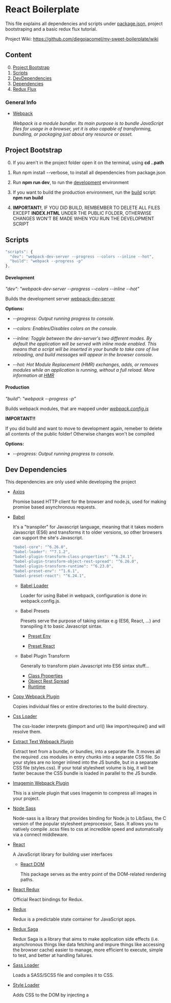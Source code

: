 # React Boilerplate

This file explains all dependencies and scripts under [package.json](package.json), project bootstraping and a basic redux flux tutorial.

Project Wiki: https://github.com/diegojacomel/my-sweet-boilerplate/wiki

## Content

0. [Project Bootstrap](#project-bootstrap)
1. [Scripts](#scripts)
2. [DevDependencies](#dev-dependencies)
3. [Dependencies](#dependencies)
4. [Redux Flux](#redux)


### General Info

 * [Webpack](https://webpack.js.org/concepts/)
  
    *Webpack is a module bundler. Its main purpose is to bundle JavaScript files for usage in a browser, yet it is also capable of           transforming, bundling, or packaging just about any resource or asset.*

## Project Bootstrap
  
  0. If you aren't in the project folder open it on the terminal, using **cd ..path**
  
  1. Run npm install --verbose, to install all dependencies from package.json
  
  2. Run **npm run dev**, to run the [development](#development) environment
  
  3. If you want to build the production environment, run the [build](#production) script: **npm run build**
  
  4. **IMPORTANT!**, IF YOU DID BUILD, REMBEMBER TO DELETE ALL FILES EXCEPT **INDEX.HTML** UNDER THE PUBLIC FOLDER, OTHERWISE CHANGES WON'T BE MADE WHEN YOU RUN THE DEVELOPMENT SCRIPT

## Scripts

```javascript
"scripts": {
  "dev": "webpack-dev-server --progress --colors --inline --hot",
  "build": "webpack --progress -p"
},
```

 #### Development

  *"dev": "webpack-dev-server --progress --colors --inline --hot"*
  
  Builds the development server [webpack-dev-server](https://webpack.js.org/configuration/dev-server/)
   
  **Options:**
  
 * *--progress: Output running progress to console.*
  
 * *--colors: Enables/Disables colors on the console.*
  
*  *--inline: Toggle between the dev-server's two different modes. By default the application will be served with inline mode enabled. This means that a script will be inserted in your bundle to take care of live reloading, and build messages will appear in the browser console.*
            
* *--hot: Hot Module Replacement (HMR) exchanges, adds, or removes modules while an application is running, without a full reload.
        More information at [HMR](https://webpack.js.org/concepts/hot-module-replacement/)*
        

#### Production

  *"build": "webpack --progress -p"*
  
  Builds webpack modules, that are mapped under *[webpack.config.js](webpack.config.js)*
  
  **IMPORTANT!!**
  
   If you did build and want to move to development again, remeber to delete all contents of the public folder! Otherwise changes won't be compiled
 
  **Options:**
  
  * *--progress: Output running progress to console.*
  
  
## Dev Dependencies

  This dependencies are only used while developing the project
  
  * [Axios](https://github.com/axios/axios)
  
      Promise based HTTP client for the browser and node.js, used for making promise based asynchronous requests.
  
  * [Babel](https://babeljs.io/)
  
      It's a "transpiler" for Javascript language, meaning that it takes modern Javascript (ES6) and transforms it to older versions, so      other browsers can support the site's Javascript.
  
    ```javascript
    "babel-core": "^6.26.0",
    "babel-loader": "^7.1.2",
    "babel-plugin-transform-class-properties": "^6.24.1",
    "babel-plugin-transform-object-rest-spread": "^6.26.0",
    "babel-plugin-transform-runtime": "^6.23.0",
    "babel-preset-env": "^1.6.1",
    "babel-preset-react": "^6.24.1",
    ```
    
     * [Babel Loader](https://github.com/babel/babel-loader)
        
        Loader for using Babel in webpack, configuration is done in: webpack.config.js.
      
     * Babel Presets
       
       Presets serve the purpose of taking sintax e.g (ES6, React, ...) and transpiling it to basic Javascript sintax.
       
       * [Preset Env](https://github.com/babel/babel/tree/master/packages/babel-preset-env)
       
       * [Preset React](https://babeljs.io/docs/plugins/preset-react/)
       
     * Babel Plugin Transform
       
       Generally to transform plain Javascript into ES6 sintax stuff...
       
       * [Class Properties](https://babeljs.io/docs/plugins/transform-class-properties/)
       * [Object Rest Spread](https://babeljs.io/docs/plugins/transform-object-rest-spread/)
       * [Runtime](https://www.npmjs.com/package/babel-plugin-transform-runtime)
         
       
* [Copy Webpack Plugin](https://github.com/webpack-contrib/copy-webpack-plugin)
  
  Copies individual files or entire directories to the build directory.
        
* [Css Loader](https://github.com/webpack-contrib/css-loader)
     
  The css-loader interprets @import and url() like import/require() and will resolve them.
        
* [Extract Text Webpack Plugin](https://github.com/webpack-contrib/extract-text-webpack-plugin)
       
  Extract text from a bundle, or bundles, into a separate file. It moves all the required .css modules in entry chunks into a    separate CSS file. So your styles are no longer inlined into the JS bundle, but in a separate CSS file (styles.css). If your total stylesheet volume is big, it will be faster because the CSS bundle is loaded in parallel to the JS bundle.
  
* [Imagemin Webpack Plugin](https://github.com/Klathmon/imagemin-webpack-plugin)
  
  This is a simple plugin that uses Imagemin to compress all images in your project.

* [Node Sass](https://github.com/sass/node-sass)

  Node-sass is a library that provides binding for Node.js to LibSass, the C version of the popular stylesheet preprocessor, Sass.
It allows you to natively compile .scss files to css at incredible speed and automatically via a connect middleware.
  
* [React](https://reactjs.org/)
  
  A JavaScript library for building user interfaces
  
  * [React DOM](https://www.npmjs.com/package/react-dom)
  
    This package serves as the entry point of the DOM-related rendering paths.
  
* [React Redux](https://github.com/reactjs/react-redux)
    
  Official React bindings for Redux.
    
 * [Redux](https://redux.js.org/)
    
   Redux is a predictable state container for JavaScript apps.
      
 * [Redux Saga](https://github.com/redux-saga/redux-saga)
  
    Redux Saga is a library that aims to make application side effects (i.e. asynchronous things like data fetching and impure things like accessing the browser cache) easier to manage, more efficient to execute, simple to test, and better at handling failures.
    
* [Sass Loader](https://github.com/webpack-contrib/sass-loader)
   
  Loads a SASS/SCSS file and compiles it to CSS.
    
 * [Style Loader](https://github.com/webpack-contrib/style-loader)
   
   Adds CSS to the DOM by injecting a <style> tag
  
 * [Webpack Dev Server](https://webpack.js.org/configuration/dev-server/)
  
    Webpack development server 
    
## Dependencies

  This are needed dependencies on production
  
  * [Boostrap](https://getbootstrap.com/)
    
    Bootstrap is an open source toolkit for developing with HTML, CSS, and JS. Quickly prototype your ideas or build your entire app with our Sass variables and mixins, responsive grid system, extensive prebuilt components, and powerful plugins built on jQuery.

  * [React Router Dom](https://reacttraining.com/react-router/web)
    
    Manages application routing, see the docs for more info.
    
  * [React Router Redux](https://github.com/reactjs/react-router-redux)
  
    You're a smart person. You use Redux to manage your application state. You use React Router to do routing. Good boi. But the two libraries don't coordinate. You want to do time travel with your application state, but React Router doesn't navigate between pages when you replay actions. It controls an important part of application state: the URL.
  
  * [Reacstrap](http://reactstrap.github.io/)
  
    Stateless React Components for Bootstrap 4.
    
  * [Redux Form](https://redux-form.com/7.2.0/docs/gettingstarted.md/)
  
    A library to manage redux's incoming form data. The docuemntation explains about Redux flux, and redux-form usage. Examples about it will be generated in the future.
    
  * [Redux Logger](https://github.com/evgenyrodionov/redux-logger)
    
    LogRocket is a production Redux logging tool that lets you replay problems as if they happened in your own browser. Instead of guessing why errors happen, or asking users for screenshots and log dumps, LogRocket lets you replay Redux actions + state, network requests, console logs, and see a video of what the user saw.

## Redux

  Redux is a predictable state container for JavaScript apps (Not to be confused with a WordPress framework – Redux Framework.) It helps you write applications that behave consistently, run in different environments (client, server, and native), and are easy to test. On top of that, it provides a great developer experience, such as live code editing combined with a time traveling debugger. See more under redux [documentation](https://redux.js.org/). [This tutorial](https://egghead.io/courses/getting-started-with-redux) can help you achieve some redux basic understanding, it's from redux's co-creator Dan Abramov, and it's free.
  
### Redux flux: a basic tutorial (PT-BR)

 1. Identificar a necessidade de um método, em um [componente](src/components/ListUsers/ListUsers.js), ex: buscar algum dado, adicionar usuário
 
 2. Criar o [método](src/components/ListUsers/ListUsers.js) e dispara-lo através de um handle, ex: onClick, onChange (fazendo o dispatch)
    ```react
      addUser = (e) => {
          e.preventDefault()
          const { dispatch } = this.props //dispatch
          dispatch({
              type: 'ADD_USER_REQUEST',
              payload: {
                  user: {
                      email: 'dicrocs@amil.com',
                      name: 'Dicrocs'
                  }
              }
          })
      }

      render(){
        return {
        .
        .
        .
           <Button onClick={this.addUser}> // chamar o metodo addUser
            Add User
           </Button>
        }
      }  
    ```     
    
  3. [Importar](src/components/ListUsers/ListUsers.js) o react-redux connect **import { connect } from 'react-redux'**

  4. Mapear o estado do [componente](src/components/ListUsers/ListUsers.js)
      ```react
        function mapStateToProps(state) {
          return {
            users: state.users
          }
        }      
       ```
      
  5. Fazer o connect no [componente](src/components/ListUsers/ListUsers.js)
       ```react
        export default connect(mapStateToProps)(ListUsers)
       ```

  6. Criar uma função no [service](src/services/users.js)
      ```react
        static getUsers() {
          return Api.get('/users');
        }
       ```

  7. Criação do [reducer](src/redux/reducers/users.js)
     ```react
      case 'FETCH_USERS_REQUEST':
        return {
          ...state,
          users: {
            ...state.users,
            isLoading: true
          }
        }
       ```

  8. Criar um [effect](src/redux/effects/users/sagas.js) do saga
      ```react
          function* addUser(action) {
              try {
                  const { user } = action.payload;
                  const myUser = yield call(UsersService.postUser, user);

                  yield put({ type: "ADD_USER_SUCCESS", user: myUser.data })
              } catch (e) {
                  yield put({ type: "ADD_USER_FAILURE", message: e.message })
              }
            }

            // here we can pass an array of sagas to export to the rootSagas
            export const userSagas = [
                takeEvery("ADD_USER_REQUEST", addUser),
                .
                .
                .
                any new function goes here
            ];

      ```
  
  9. Fazer o loop do objeto retornado através de um método no [componente](src/components/ListUsers/ListUsers.js) (os dados serão retornados nas props do componente)
      ```react
      renderUsers = () => {
            const { users } = this.props; // mesma coisa que const user = this.props.user, pega os dados do redux nas props com o método                                           // mapStateToProps
            if (users.users.isLoading) {
                return <tr><td>Loading...</td></tr>
            }

            return users.users.items.map((val, index) => {
                return (
                    <tr key={index}>
                        <td>{val.name}</td>
                        <td>{val.email}</td>
                        {/* <td>{val.phone}</td>
                        <td>{val.website}</td>
                        <td>{val.company.name}</td> */}
                    </tr>
                )
            });
        }
      ```
 10. Pronto
  


